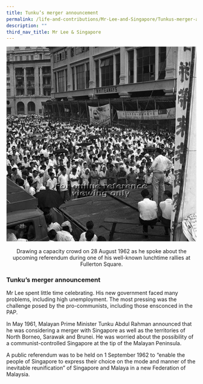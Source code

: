 ```yaml
---
title: Tunku’s merger announcement
permalink: /life-and-contributions/Mr-Lee-and-Singapore/Tunkus-merger-announcement
description: ""
third_nav_title: Mr Lee & Singapore
---
```

![Alt text for image on Isomer site](/images/mr-lee-and-singapore/Tunku%20merger%20announcement.jpg)

<center>Drawing a capacity crowd on 28 August 1962 as he spoke about the upcoming referendum during one of his well-known lunchtime rallies at Fullerton Square.</center>

### Tunku’s merger announcement ###

Mr Lee spent little time celebrating. His new government faced many problems, including high unemployment. The most pressing was the challenge posed by the pro-communists, including those ensconced in the PAP.


In May 1961, Malayan Prime Minister Tunku Abdul Rahman announced that he was considering a merger with Singapore as well as the territories of North Borneo, Sarawak and Brunei. He was worried about the possibility of a communist-controlled Singapore at the tip of the Malayan Peninsula.


A public referendum was to be held on 1 September 1962 to “enable the people of Singapore to express their choice on the mode and manner of the inevitable reunification” of Singapore and Malaya in a new Federation of Malaysia.